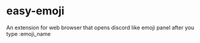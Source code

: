 # easy-emoji
An extension for web browser that opens discord like emoji panel after you type :emoji_name
